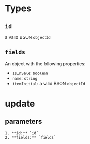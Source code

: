 # Types
## `id`
a valid BSON `objectId`

## `fields`
An object with the following properties:
* `isInSale`: `boolean`
* `name`: `string`
* `itemInitial`: a valid BSON `objectId`

# update
## parameters
    1. **id:** `id`
    2. **fields:** `fields`
